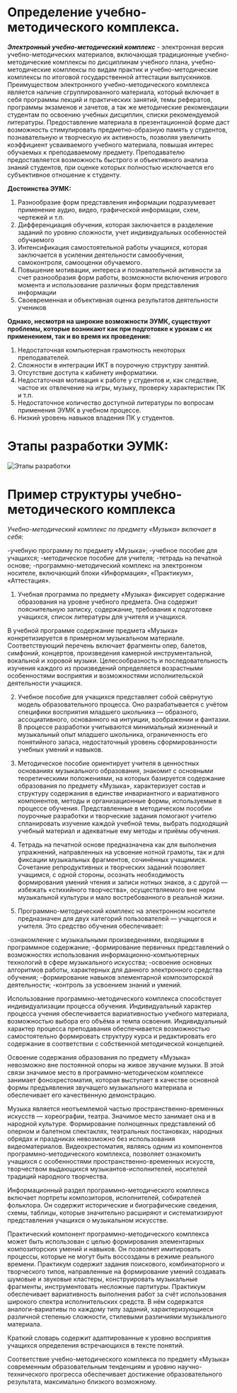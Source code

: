 # Определение учебно-методического комплекса.

***Электронный учебно-методический комплекс*** - электронная версия учебно-методических материалов, включающая традиционные учебно-методические комплексы по дисциплинам учебного плана, учебно-методические комплексы по видам практик и учебно-методические комплексы по итоговой государственной аттестации выпускников. Преимуществом электронного учебно-методического комплекса является наличие сгруппированного материала, который включает в себя программы лекций и практических занятий, темы рефератов, программы экзаменов и зачетов, а так же методические рекомендации студентам по освоению учебных дисциплин, списки рекомендуемой литературы. Предоставление материала в презентационной форме даст возможность стимулировать предметно-образную память у студентов, познавательную и творческую их активность, позволяя увеличить коэффициент усваиваемого учебного материала, повышая интерес обучаемых к преподаваемому предмету. 
Преподавателю предоставляется возможность быстрого и объективного анализа знаний студентов, при оценке которых полностью исключается его субъективное отношение к студенту.

**Достоинства ЭУМК:** 

1. Разнообразие форм представления информации подразумевает применение аудио, видео, графической информации, схем, чертежей и т.п.
2. Дифференциация обучения, которая заключается в разделение заданий по уровню сложности, учет индивидуальных особенностей обучаемого
3. Интенсификация самостоятельной работы учащихся, которая заключается в усилении деятельности самообучения, самоконтроля, самооценки обучаемого.
4. Повышение мотивации, интереса и познавательной активности за счет разнообразия форм работы, возможности включения игрового момента и использование различных форм представления информации 
5. Своевременная и объективная оценка результатов деятельности учеников 

**Однако, несмотря на широкие возможности ЭУМК, существуют проблемы, которые возникают как при подготовке к урокам с их применением, так и во время их проведения:** 

1. Недостаточная компьютерная грамотность некоторых преподавателей. 
2. Сложности в интеграции ИКТ в поурочную структуру занятий. 
3. Отсутствие доступа к кабинету информатики. 
4. Недостаточная мотивация к работе у студентов и, как следствие, частое их отвлечение на игры, музыку, проверку характеристик ПК и т.п. 
5. Недостаточное количество доступной литературы по вопросам применения ЭУМК в учебном процессе. 
6. Низкий уровень навыков владения ПК у студентов.

# Этапы разработки ЭУМК:

![Этапы разработки](https://moluch.ru/conf/blmcbn/1701/1f988b89.png)

# Пример структуры учебно-методического комплекса

*Учебно-методический комплекс по предмету «Музыка» включает в себя:*

-учебную программу по предмету «Музыка»;
-учебное пособие для учащихся;
-методическое пособие для учителя;
-тетрадь на печатной основе;
-программно-методический комплекс на электронном носителе, включающий блоки «Информация», «Практикум», «Аттестация».

1. Учебная программа по предмету «Музыка» фиксирует содержание образования на уровне учебного предмета. Она содержит пояснительную записку, содержание, требования к подготовке учащихся, список литературы для учителя и учащихся.

В учебной программе содержание предмета «Музыка» конкретизируется в примерном музыкальном материале. Соответствующий перечень включает фрагменты опер, балетов, симфоний, концертов, произведения камерной инструментальной, вокальной и хоровой музыки. Целесообразность и последовательность изучения каждого из произведений определяется возрастными особенностями восприятия и возможностями исполнительской деятельности учащихся.

2. Учебное пособие для учащихся представляет собой свёрнутую модель образовательного процесса. Оно разрабатывается с учётом специфики восприятия младшего школьника — образного, ассоциативного, основанного на интуиции, воображении и фантазии. В процессе разработки учитываются минимальный жизненный и музыкальный опыт младшего школьника, ограниченность его понятийного запаса, недостаточный уровень сформированности учебных умений и навыков.

3. Методическое пособие ориентирует учителя в ценностных основаниях музыкального образования, знакомит с основными теоретическими положениями, на которых базируется содержание образования по предмету «Музыка», характеризует состав и структуру содержания в единстве инвариантного и вариативного компонентов, методы и организационные формы, используемые в процессе обучения. Представленные в методическом пособии поурочные разработки и творческие задания помогают учителю спланировать изучение каждой учебной темы, выбрать подходящий учебный материал и адекватные ему методы и приёмы обучения.

4. Тетрадь на печатной основе предназначена как для выполнения упражнений, направленных на усвоение нотной грамоты, так и для фиксации музыкальных фрагментов, сочинённых учащимися. Сочетание репродуктивных и творческих заданий позволяет учащимся, с одной стороны, осознать необходимость формирования умений чтения и записи нотных знаков, а с другой — избежать «стихийного творчества», осуществляемого вне норм музыкальной культуры и мало востребованного в реальной жизни.

5. Программно-методический комплекс на электронном носителе предназначен для двух категорий пользователей — учащегося и учителя. Это средство обучения обеспечивает:

-ознакомление с музыкальными произведениями, входящими в программное содержание;
-формирование первичных представлений о возможностях использования информационно-компьютерных технологий в сфере музыкального искусства;
-освоение основных алгоритмов работы, характерных для данного электронного средства обучения;
-формирование навыков элементарной композиторской деятельности;
-контроль за усвоением знаний и умений.

Использование программно-методического комплекса способствует индивидуализации процесса обучения. Индивидуальный характер процесса учения обеспечивается вариативностью учебного материала, возможностью выбора его объёма и темпа освоения. Индивидуальный характер процесса преподавания обеспечивается возможностью самостоятельно формировать структуру курса и редактировать его содержание в соответствии с собственной методической концепцией.

Освоение содержания образования по предмету «Музыка» невозможно вне постоянной опоры на живое звучание музыки. В этой связи значимое место в программно-методическом комплексе занимает фонохрестоматия, которая выступает в качестве основной формы предъявления звучащего музыкального материала и обеспечивает его качественную демонстрацию.

Музыка является неотъемлемой частью пространственно-временных искусств — хореографии, театра. Значимое место занимает она и в народной культуре. Формирование полноценных представлений об оперном и балетном спектаклях, театральных постановках, народных обрядах и праздниках невозможно без использования видеоматериалов. Видеохрестоматия, являясь одним из компонентов программно-методического комплекса, позволяет ознакомить учащихся с особенностями пространственно-временных искусств, творчеством выдающихся музыкантов-исполнителей, носителей традиций народного творчества.

Информационный раздел программно-методического комплекса включает портреты композиторов, исполнителей, собирателей фольклора. Он содержит исторические и биографические сведения, схемы, таблицы, которые значительно расширяют и систематизируют представления учащихся о музыкальном искусстве.

Практический компонент программно-методического комплекса может быть использован с целью формирования элементарных композиторских умений и навыков. Он позволяет имитировать процессы, которые не могут быть воссозданы в режиме реального времени. Практикум содержит задания поискового, комбинаторного и творческого типов, направленные на формирование умений создавать шумовые и звуковые кластеры, конструировать музыкальные фрагменты, инструментовать несложные партитуры. Практикум обеспечивает вариативность выполнения работ за счёт использования широкого спектра исполнительских средств. В нём содержатся аналоги-вариативы по каждому типу заданий, характеризующиеся различной степенью сложности, стилевыми различиями музыкального материала.

Краткий словарь содержит адаптированные к уровню восприятия учащихся определения встречающихся в тексте понятий.

Соответствие учебно-методического комплекса по предмету «Музыка» современным образовательным тенденциям и уровню научно-технического прогресса обеспечивает достижение образовательного результата, максимально близкого возможному.
